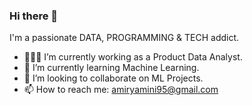 ### Hi there 👋

 I'm a passionate DATA, PROGRAMMING & TECH addict.

- 👨🏻‍💻 I’m currently working as a Product Data Analyst.
- 🌱 I’m currently learning Machine Learning.
- 👯 I’m looking to collaborate on ML Projects.
- 📫 How to reach me: amiryamini95@gmail.com
